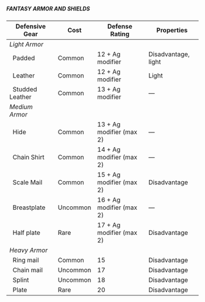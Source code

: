 ##### **FANTASY ARMOR AND SHIELDS**

| Defensive Gear              | Cost     | Defense Rating           | Properties                              |
|-----------------------------|----------|--------------------------|-----------------------------------------|
| _Light Armor_                                                                                               |
| &nbsp;&nbsp;Padded          | Common   | 12 + Ag modifier         | Disadvantage, light                     |
| &nbsp;&nbsp;Leather         | Common   | 12 + Ag modifier         | Light                                   |
| &nbsp;&nbsp;Studded Leather | Common   | 13 + Ag modifier         | &mdash;                                 |
| _Medium Armor_                                                                                              |
| &nbsp;&nbsp;Hide            | Common   | 13 + Ag modifier (max 2) | &mdash;                                 |
| &nbsp;&nbsp;Chain Shirt     | Common   | 14 + Ag modifier (max 2) | &mdash;                                 |
| &nbsp;&nbsp;Scale Mail      | Common   | 15 + Ag modifier (max 2) | Disadvantage                            |
| &nbsp;&nbsp;Breastplate     | Uncommon | 16 + Ag modifier (max 2) | &mdash;                                 |
| &nbsp;&nbsp;Half plate      | Rare     | 17 + Ag modifier (max 2) | Disadvantage                            |
| _Heavy Armor_                                                                                               |
| &nbsp;&nbsp;Ring mail       | Common   | 15                       | Disadvantage                            |
| &nbsp;&nbsp;Chain mail      | Uncommon | 17                       | Disadvantage                            |
| &nbsp;&nbsp;Splint          | Uncommon | 18                       | Disadvantage                            |
| &nbsp;&nbsp;Plate           | Rare     | 20                       | Disadvantage                            |
